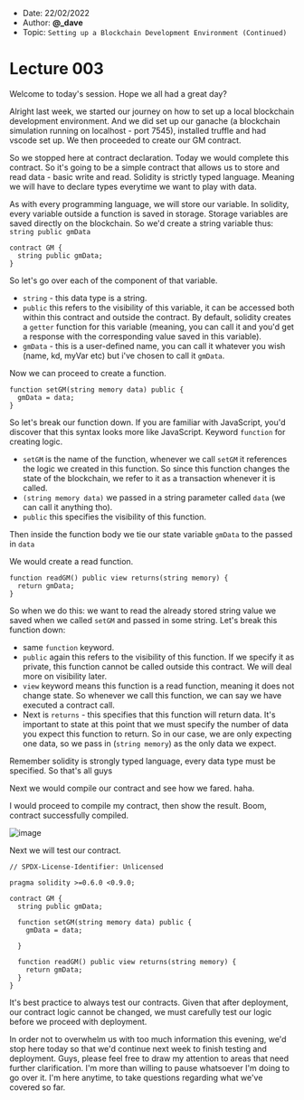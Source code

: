 - Date: 22/02/2022
- Author: **@_dave**
- Topic: `Setting up a Blockchain Development Environment (Continued)`

# Lecture 003

Welcome to today's session.
Hope we all had a great day?

Alright last week, we started our journey on how to set up a local blockchain development environment.
And we did set up our ganache (a blockchain simulation running on localhost - port 7545), 
installed truffle and had vscode set up.
We then proceeded to create our GM contract.

So we stopped here at contract declaration.
Today we would complete this contract.
So it's going to be a simple contract that allows us to store and read data - basic write and read.
Solidity is strictly typed language. Meaning we will have to declare types everytime we want to play with data.

As with every programming language, we will store our variable.
In solidity, every variable outside a function is saved in storage.
Storage variables are saved directly on the blockchain.
So we'd create a string variable thus: `string public gmData`

```
contract GM {
  string public gmData;
}
```

So let's go over each of the component of that variable.

- `string` - this data type is a string.
- `public` this refers to the visibility of this variable,  it can be accessed both within this contract and outside the contract. 
   By default, solidity creates a `getter` function for this variable (meaning, you can call it and you'd get a response with the corresponding value saved in this variable).
- `gmData` - this is a user-defined name, you can call it whatever you wish (name, kd, myVar etc) but i've chosen to call it `gmData`.

Now we can proceed to create a function.
```
function setGM(string memory data) public {
  gmData = data;
}
```

So let's break our function down. If you are familiar with JavaScript, you'd discover that this syntax looks more like JavaScript.
Keyword `function` for creating logic.

- `setGM` is the name of the function, whenever we call `setGM` it references the logic we created in this function.
   So since this  function changes the state of the blockchain, we refer to it as a transaction whenever it is called.
- `(string memory data)` we passed in a string parameter called `data` (we can call it anything tho).
- `public` this specifies the visibility of this function.

Then inside the function body we tie our state variable `gmData` to the passed in `data`

We would create a read function.
```
function readGM() public view returns(string memory) {
  return gmData;
}
```
So when we do this: we want to read the already stored string value we saved when we called `setGM` and passed in some string.
Let's break this function down:
- same `function` keyword.
- `public` again this refers to the visibility of this function. If we specify it as private, this function cannot be called outside this contract. 
   We will deal more on visibility later.
- `view` keyword means this function is a read function, meaning it does not change state.
   So whenever we call this function, we can say we have executed a contract call.
- Next is `returns` - this specifies that this function will return data. It's important to state at this point that we must 
  specify the number of data you expect this function to return. So in our case, we are only expecting one data, 
  so we pass in (`string memory`) as the only data we expect. 

Remember solidity is strongly typed language, every data type must be specified.
So that's all guys


Next we would compile our contract and see how we fared.
haha.

I would proceed to compile my contract, then show the result.
Boom, contract successfully compiled.

![image](https://user-images.githubusercontent.com/64266194/162223211-c696b011-ff17-4b89-adb7-3fd5ca2fe5ea.png)


Next we will test our contract.

```
// SPDX-License-Identifier: Unlicensed

pragma solidity >=0.6.0 <0.9.0;

contract GM {
  string public gmData;

  function setGM(string memory data) public {
    gmData = data;
  
  }

  function readGM() public view returns(string memory) {
    return gmData;
  }
}
```

It's best practice to always test our contracts.
Given that after deployment, our contract logic cannot be changed, we must carefully test our logic before we proceed with deployment.

In order not to overwhelm us with too much information this evening, we'd stop here today so that we'd continue next week to finish testing and deployment.
Guys, please feel free to draw my attention to areas that need further clarification.
I'm more than willing to pause whatsoever I'm doing to go over it.
I'm here anytime, to take questions regarding what we've covered so far.
